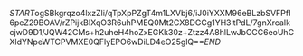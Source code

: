$START$ogSBkgrqzo4lxzZli/qTpXpPZgT4m1LXVbj6/iJ0iYXXM96eBLzbSVFPfI6peZ29BOAV/rZPijkBIXqO3R6uhPMEQ0Mt2CX8DGCg1YH3ltPdL/7gnXrcaIkcjwD9D1/JQW42CMs+h2uheH4hoZxEGKk30z+Ztzz4A8hlLwJbCCC6eoUhCXldYNpeWTCPVMXE0QFlyEPO6wDiLD4eO25glQ==$END$